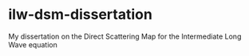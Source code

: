 # ilw-dsm-dissertation
My dissertation on the Direct Scattering Map for the Intermediate Long Wave equation 
